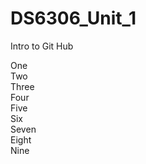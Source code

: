 # DS6306_Unit_1

Intro to Git Hub  

One  
Two  
Three  
Four  
Five  
Six  
Seven  
Eight  
Nine  
